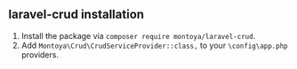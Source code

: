 ## laravel-crud installation
1. Install the package via `composer require montoya/laravel-crud`.
2. Add `Montoya\Crud\CrudServiceProvider::class,` to your `\config\app.php` providers.